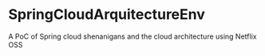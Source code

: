 # SpringCloudArquitectureEnv
A PoC of Spring cloud shenanigans and the cloud architecture using Netflix OSS
